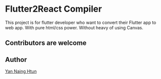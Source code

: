 # Flutter2React Compiler
This project is for flutter developer who want to convert their Flutter app to web app. With pure html/css power. Without heavy of using Canvas.


## Contributors are welcome

## Author 
[Yan Naing Htun](https://facebook.com/yannainghtun112358)
